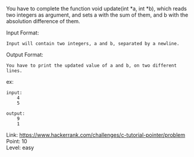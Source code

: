 You have to complete the function void update(int *a, int *b), which reads two integers as argument, and sets a with the sum of them, and b with the absolution difference of them.

Input Format:

	Input will contain two integers, a and b, separated by a newline.

Output Format:

	You have to print the updated value of a and b, on two different lines.

ex:

	input:
		4
		5

	output:
		9
		1

Link: https://www.hackerrank.com/challenges/c-tutorial-pointer/problem<br />
Point: 10<br />
Level: easy